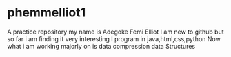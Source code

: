 # phemmelliot1
A practice repository
my name is Adegoke Femi Elliot
I am new to github but so far i am finding it very interesting
I program in java,html,css,python
Now what i am working majorly on is data compression data Structures
